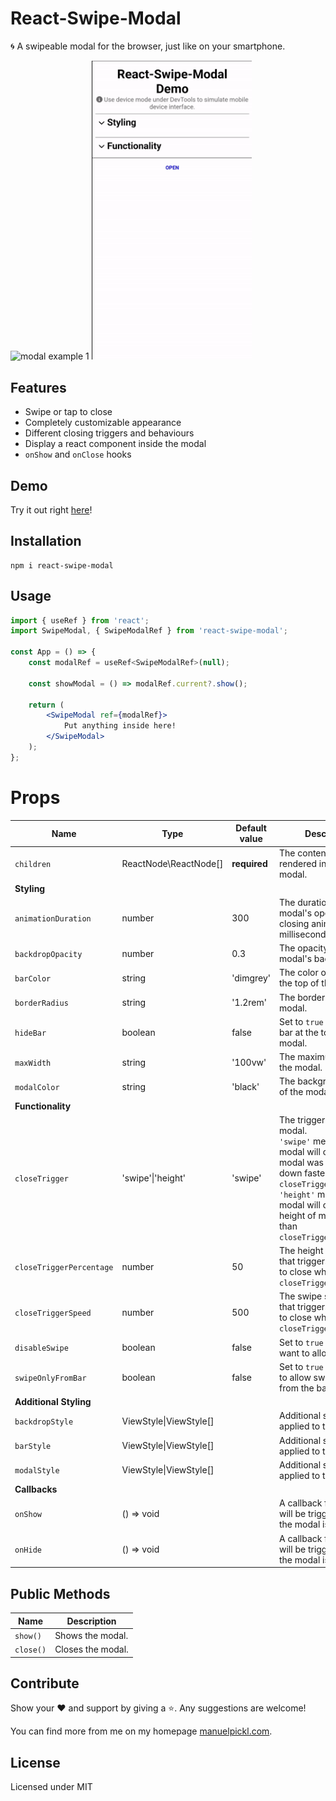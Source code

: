 # React-Swipe-Modal

🌀 A swipeable modal for the browser, just like on your smartphone.

<div style="flex-direction:row;">
    <img src="./src/assets/mindforge.gif" alt="modal example 1" width="256px">
    <img src="./src/assets/demo.gif" alt="modal example 2" width="256px">
</div>

## Features

- Swipe or tap to close
- Completely customizable appearance
- Different closing triggers and behaviours
- Display a react component inside the modal
- `onShow` and `onClose` hooks

## Demo

Try it out right [here](https://react-swipe-modal.netlify.app/)!


## Installation

```
npm i react-swipe-modal
```

## Usage

```jsx
import { useRef } from 'react';
import SwipeModal, { SwipeModalRef } from 'react-swipe-modal';

const App = () => {
    const modalRef = useRef<SwipeModalRef>(null);
    
    const showModal = () => modalRef.current?.show();

    return (
        <SwipeModal ref={modalRef}>
            Put anything inside here!
        </SwipeModal>
    );
};
```

# Props

 Name                       | Type                      | Default value | Description       
----------------------------|---------------------------|---------------|---------------------
 `children`                 | ReactNode\ReactNode[]     | **required**  | The content to be rendered inside the modal.
 **Styling**                |                           |               |
 `animationDuration`        | number                    | 300           | The duration of the modal's opening and closing animation in milliseconds.
 `backdropOpacity`          | number                    | 0.3           | The opacity of the modal's backdrop.
 `barColor`                 | string                    | 'dimgrey'     | The color of the bar at the top of the modal.
 `borderRadius`             | string                    | '1.2rem'      | The border radius of the modal.
 `hideBar`                  | boolean                   | false         | Set to `true` to hide the bar at the top of the modal.
 `maxWidth`                 | string                    | '100vw'       | The maximum width of the modal.
 `modalColor`               | string                    | 'black'       | The background color of the modal.
 **Functionality**          |                           |               |
 `closeTrigger`             | 'swipe'\|'height'         | 'swipe'       | The trigger to close the modal.<br>`'swipe'` means that modal will close when modal was swiped down faster than `closeTriggerSpeed`.<br>`'height'` means that modal will close when height of modal is less than `closeTriggerPercentage`.
 `closeTriggerPercentage`   | number                    | 50            | The height in percent that triggers the modal to close when using the `closeTrigger` `'height'`.
 `closeTriggerSpeed`        | number                    | 500           | The swipe speed in px/s that triggers the modal to close when using the `closeTrigger` `'swipe'`.
 `disableSwipe`             | boolean                   | false         | Set to `true` if you don't want to allow swiping.
 `swipeOnlyFromBar`         | boolean                   | false         | Set to `true` if you want to allow swiping only from the bar.
 **Additional Styling**     |                           |               |
 `backdropStyle`            | ViewStyle\|ViewStyle[]    |               | Additional styles to be applied to the backdrop.
 `barStyle`                 | ViewStyle\|ViewStyle[]    |               | Additional styles to be applied to the modal.
 `modalStyle`               | ViewStyle\|ViewStyle[]    |               | Additional styles to be applied to the modals.
 **Callbacks**              |                           |               |
 `onShow`                   | () => void                |               | A callback function that will be triggered when the modal is shown.
 `onHide`                   | () => void                |               | A callback function that will be triggered when the modal is closed.

## Public Methods

Name                  | Description
----------------------|--------------
`show()`                | Shows the modal.
`close()`                | Closes the modal.

## Contribute

Show your ❤️ and support by giving a ⭐. Any suggestions are welcome!

You can find more from me on my homepage [manuelpickl.com](https://manuelpickl.com/).

## License

Licensed under MIT
